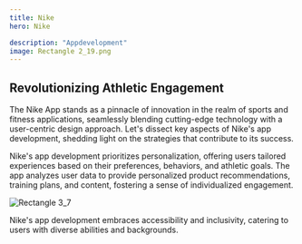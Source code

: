 ```yaml
---
title: Nike
hero: Nike

description: "Appdevelopment"
image: Rectangle 2_19.png
---
```


## Revolutionizing Athletic Engagement

The Nike App stands as a pinnacle of innovation in the realm of sports and fitness applications, seamlessly blending cutting-edge technology with a user-centric design approach. Let's dissect key aspects of Nike's app development, shedding light on the strategies that contribute to its success.

Nike's app development prioritizes personalization, offering users tailored experiences based on their preferences, behaviors, and athletic goals. The app analyzes user data to provide personalized product recommendations, training plans, and content, fostering a sense of individualized engagement.

![Rectangle 3_7](/assets/images/Rectangle%203_7.png)

Nike's app development embraces accessibility and inclusivity, catering to users with diverse abilities and backgrounds.
